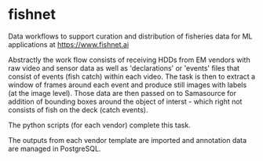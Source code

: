 # fishnet
Data workflows to support curation and distribution of fisheries data for ML applications at https://www.fishnet.ai

Abstractly the work flow consists of receiving HDDs from EM vendors with raw video and sensor data as well as 'declarations' or 'events' files that consist of events (fish catch) within each video. The task is then to extract a window of frames around each event and produce still images with labels (at the image level). Those data are then passed on to Samasource for addition of bounding boxes around the object of interst - which right not consists of fish on the deck (catch events). 

The python scripts (for each vendor) complete this task.

The outputs from each vendor template are imported and annotation data are managed in PostgreSQL.
